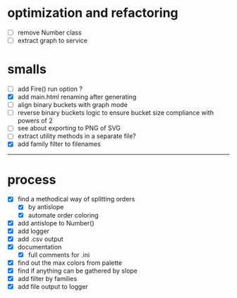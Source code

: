 # optimization and refactoring

- [ ] remove Number class
- [ ] extract graph to service

# smalls

- [ ] add Fire() run option ?
- [x] add main.html renaming after generating
- [ ] align binary buckets with graph mode
- [ ] reverse binary buckets logic to ensure bucket size compliance with powers of 2
- [ ] see about exporting to PNG of SVG
- [ ] extract utility methods in a separate file?
- [x] add family filter to filenames

---

# process

- [x] find a methodical way of splitting orders
  - [x] by antislope
  - [x] automate order coloring
- [x] add antislope to Number()
- [x] add logger
- [x] add .csv output
- [x] documentation
  - [x] full comments for .ini
- [x] find out the max colors from palette
- [x] find if anything can be gathered by slope
- [x] add filter by families
- [x] add file output to logger